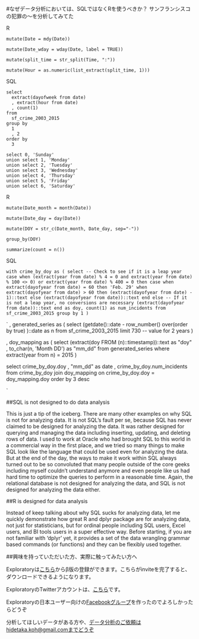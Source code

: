 #なぜデータ分析においては、SQLではなくRを使うべきか？ サンフランシスコの犯罪の〜を分析してみてた

R

`
mutate(Date = mdy(Date))
`

`
mutate(Date_wday = wday(Date, label = TRUE))
`

`
mutate(split_time = str_split(Time, ":"))
`

`
mutate(Hour = as.numeric(list_extract(split_time, 1)))
`

SQL


```
select
  extract(dayofweek from date)
  , extract(hour from date)
  , count(1)
from
  sf_crime_2003_2015
group by
  1
  , 2
order by
  3
```

```
select 0, 'Sunday'
union select 1, 'Monday'
union select 2, 'Tuesday'
union select 3, 'Wednesday'
union select 4, 'Thursday'
union select 5, 'Friday'
union select 6, 'Saturday'
```


R

`
mutate(Date_month = month(Date))
`

`
mutate(Date_day = day(Date))
`

`
mutate(DOY = str_c(Date_month, Date_day, sep="-"))
`

`
group_by(DOY)
`

`
summarize(count = n())
`

SQL

`
with crime_by_doy as
(
select
  -- Check to see if it is a leap year
  case when (extract(year from date) % 4 = 0
        and extract(year from date) % 100 <> 0)
        or extract(year from date) % 400 = 0
         then
            case when extract(dayofyear from date) = 60
                   then 'Feb. 29'
                 when extract(dayofyear from date) > 60
                   then (extract(dayofyear from date) - 1)::text
                 else (extract(dayofyear from date))::text
            end
      else
         -- If it is not a leap year, no conversions are necessary
         (extract(dayofyear from date))::text
   end as doy,
   count(1) as num_incidents
from
   sf_crime_2003_2015
group by
   1
)
`

`
, generated_series as
 (
   select
      (getdate()::date - row_number()
        over(order by true) )::date as n
    from
      sf_crime_2003_2015
    limit 730 -- value for 2 years
 )

, doy_mapping as
(
  select
     (extract(doy FROM (n)::timestamp))::text as "doy"
     , to_char(n, 'Month DD') as "mm_dd"
  from
     generated_series
  where
     extract(year from n) = 2015
)

select
  crime_by_doy.doy
  , "mm_dd" as date
  , crime_by_doy.num_incidents
from
  crime_by_doy
  join doy_mapping on
    crime_by_doy.doy = doy_mapping.doy
order by 3 desc

`


##SQL is not designed to do data analysis

This is just a tip of the iceberg. There are many other examples on why SQL is not for analyzing data. It is not SQL’s fault per se, because SQL has never claimed to be designed for analyzing the data. It was rather designed for querying and managing the data including inserting, updating, and deleting rows of data. I used to work at Oracle who had brought SQL to this world in a commercial way in the first place, and we tried so many things to make SQL look like the language that could be used even for analyzing the data. But at the end of the day, the ways to make it work within SQL always turned out to be so convoluted that many people outside of the core geeks including myself couldn’t understand anymore and even people like us had hard time to optimize the queries to perform in a reasonable time. Again, the relational database is not designed for analyzing the data, and SQL is not designed for analyzing the data either.


##R is designed for data analysis

Instead of keep talking about why SQL sucks for analyzing data, let me quickly demonstrate how great R and dplyr package are for analyzing data, not just for statisticians, but for ordinal people including SQL users, Excel users, and BI tools users in a super effective way.
Before starting, if you are not familiar with ‘dplyr’ yet, it provides a set of the data wrangling grammar based commands (or functions) and they can be flexibly used together.



##興味を持っていただいた方、実際に触ってみたい方へ

Exploratoryは[こちら](https://exploratory.io/
)からβ版の登録ができます。こちらがinviteを完了すると、ダウンロードできるようになります。


ExploratoryのTwitterアカウントは、[こちら](https://twitter.com/ExploratoryData
)です。

Exploratoryの日本ユーザー向けの[Facebookグループ](https://www.facebook.com/groups/1087437647994959/members/
)を作ったのでよろしかったらどうぞ

分析してほしいデータがある方や、データ分析のご依頼はhidetaka.koh@gmail.comまでどうぞ